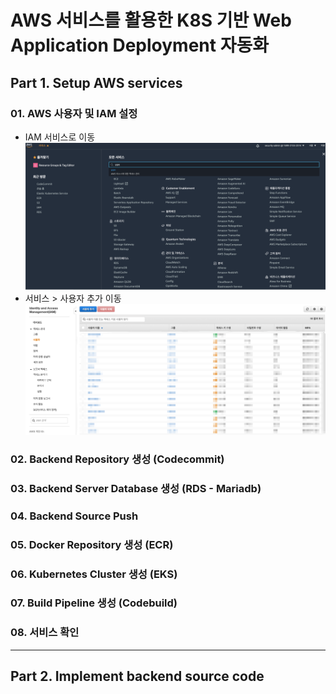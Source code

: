 # AWS 서비스를 활용한 K8S 기반 Web Application Deployment 자동화

## Part 1. Setup AWS services

### 01. AWS 사용자 및 IAM 설정

* IAM 서비스로 이동
![01_01](/images/01_01.png)
* 서비스 > 사용자 추가 이동
![01_02](/images/01_02.png)


### 02. Backend Repository 생성 (Codecommit)

### 03. Backend Server Database 생성 (RDS - Mariadb)

### 04. Backend Source Push

### 05. Docker Repository 생성 (ECR)

### 06. Kubernetes Cluster 생성 (EKS)

### 07. Build Pipeline 생성 (Codebuild)

### 08. 서비스 확인

-------------------------------------------------------------

## Part 2. Implement backend source code